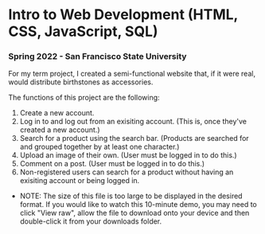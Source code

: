 # Intro to Web Development (HTML, CSS, JavaScript, SQL)

### Spring 2022 - San Francisco State University

For my term project, I created a semi-functional website that, if it were real, would distribute birthstones as accessories.

The functions of this project are the following:
1.  Create a new account.
2.  Log in to and log out from an exisiting account. (This is, once they've created a new account.)
3.  Search for a product using the search bar. (Products are searched for and grouped together by at least one character.)
4.  Upload an image of their own. (User must be logged in to do this.)
5.  Comment on a post. (User must be logged in to do this.)
6.  Non-registered users can search for a product without having an exisiting account or being logged in.

* NOTE: The size of this file is too large to be displayed in the desired format. If you would like to watch this 10-minute demo, you may need to click "View raw", allow the file to download onto your device and then double-click it from your
downloads folder.
